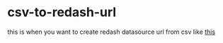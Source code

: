 # csv-to-redash-url

this is when you want to create redash datasource url from csv like <a href="https://redash.io/help/data-sources/querying-urls">this</a>
